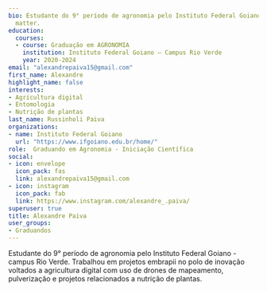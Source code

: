```yaml
---
bio: Estudante do 9° período de agronomia pelo Instituto Federal Goiano - campus Rio Verde. Trabalhou em projetos embrapii no polo de inovação voltados a agricultura digital com uso de drones de mapeamento, pulverização e projetos relacionados a nutrição de plantas. 
  matter.
education:
  courses:
  - course: Graduação em AGRONOMIA
    institution: Instituto Federal Goiano – Campus Rio Verde
    year: 2020-2024
email: "alexandrepaiva15@gmail.com"
first_name: Alexandre
highlight_name: false
interests:
- Agricultura digital
- Entomologia
- Nutrição de plantas
last_name: Russinholi Paiva
organizations:
- name: Instituto Federal Goiano
  url: "https://www.ifgoiano.edu.br/home/"
role:  Graduando em Agronomia - Iniciação Científica
social:
- icon: envelope
  icon_pack: fas
  link: alexandrepaiva15@gmail.com
- icon: instagram
  icon_pack: fab
  link: https://www.instagram.com/alexandre_.paiva/
superuser: true
title: Alexandre Paiva
user_groups:
- Graduandos
---
```


Estudante do 9° período de agronomia pelo Instituto Federal Goiano - campus Rio Verde. Trabalhou em projetos embrapii no polo de inovação voltados a agricultura digital com uso de drones de mapeamento, pulverização e projetos relacionados a nutrição de plantas. 